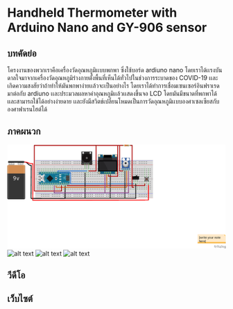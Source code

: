 # Handheld Thermometer with Arduino Nano and GY-906 sensor
## บทคัดย่อ
โครงงานของพวกเราคือเครื่องวัดอุณหภูมิเเบบพกพา ซึ่งใช้บอร์ด ardiuno nano โดยเราได้เเรงบันดาลใจมาจากเครื่องวัดอุณหภูมิร่างกายตั้งพื้นที่เห็นได้ทั่วไปในช่วงการระบาดของ COVID-19 เเละเกิดความสงสัยว่าถ้าทำให้มันพกพาง่ายเเล้วจะเป็นอย่างไร โดยเราได้ทำการเชื่อมเซนเซอร์อินฟราเรด มาต่อกับ ardiuno เเละประมวลผลหาค่าอุณหภูมิเเล้วเเสดงขึ้นจอ LCD โดยมันมีขนาดที่พกพาได้เเละสามารถใช้ได้อย่างง่ายดาย เเละยังมีสวิตช์เปลี่ยนโหมดเป็นการวัดอุณหภูมิเเบบองศาเซลเซียสกับองศาฟาเรนไฮต์ได้
## ภาคผนวก
![alt text](https://github.com/wywnc/compro-project-y1s2/blob/main/plan_bb.png)
![alt text](https://cdn.discordapp.com/attachments/830118198946693185/837610997719629854/IMG_20210430_154729.jpg)
![alt text](https://cdn.discordapp.com/attachments/830118198946693185/839775516139323392/IMG_20210506_150807.jpg)
![alt text](https://cdn.discordapp.com/attachments/830118198946693185/839775530885840937/IMG_20210506_150811.jpg)
## วีดีโอ

## เว็บไซต์
